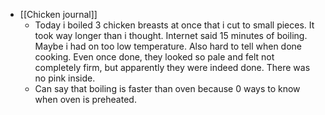  * [[Chicken journal]]
    * Today i boiled 3 chicken breasts at once that i cut to small pieces. It took way longer than i thought. Internet said 15 minutes of boiling. Maybe i had on too low temperature. Also hard to tell when done cooking. Even once done, they looked so pale and felt not completely firm, but apparently they were indeed done. There was no pink inside. 
    * Can say that boiling is faster than oven because 0 ways to know when oven is preheated.
